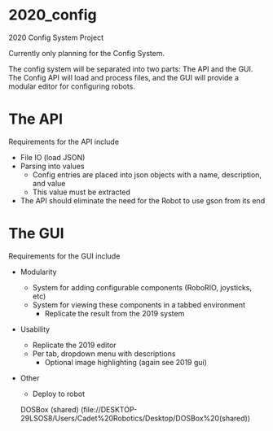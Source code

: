 # 2020_config
 2020 Config System Project
 
 Currently only planning for the Config System.
 
 The config system will be separated into two parts: The API and the GUI. The Config API will load and process files, and the GUI will provide a modular
editor for configuring robots.
 
# The API
 Requirements for the API include
 * File IO (load JSON)
 * Parsing into values
   * Config entries are placed into json objects with a name, description, and value
   * This value must be extracted
 * The API should eliminate the need for the Robot to use gson from its end

 # The GUI
  Requirements for the GUI include
  * Modularity
    * System for adding configurable components (RoboRIO, joysticks, etc)
	* System for viewing these components in a tabbed environment
	  * Replicate the result from the 2019 system
  * Usability
    * Replicate the 2019 editor
	* Per tab, dropdown menu with descriptions
	  * Optional image highlighting (again see 2019 gui)
  * Other
    * Deploy to robot
	
	DOSBox (shared) (file://DESKTOP-29LSOS8/Users/Cadet%20Robotics/Desktop/DOSBox%20(shared))
